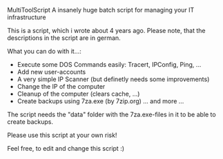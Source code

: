 MultiToolScript
A insanely huge batch script for managing your IT infrastructure

This is a script, which i wrote about 4 years ago.
Please note, that the descriptions in the script are in german.

What you can do with it...:
- Execute some DOS Commands easily: Tracert, IPConfig, Ping, ...
- Add new user-accounts
- A very simple IP Scanner (but definetly needs some improvements)
- Change the IP of the computer
- Cleanup of the computer (clears cache, ...)
- Create backups using 7za.exe (by 7zip.org)
... and more ...

The script needs the "data" folder with the 7za.exe-files in it to be able to create backups.

Please use this script at your own risk! 

Feel free, to edit and change this script :)
